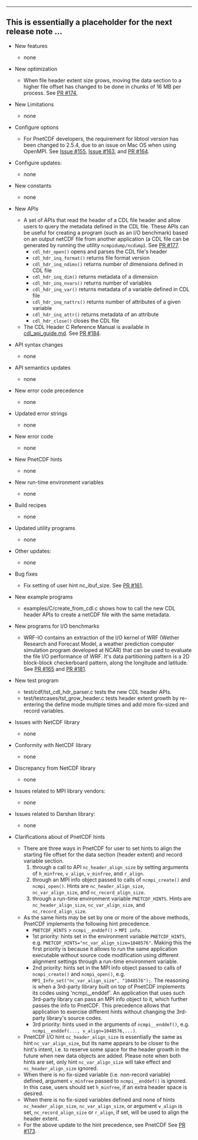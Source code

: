 ------------------------------------------------------------------------------
This is essentially a placeholder for the next release note ...
------------------------------------------------------------------------------

* New features
  + none

* New optimization
  + When file header extent size grows, moving the data section to a higher
    file offset has changed to be done in chunks of 16 MB per process.
    See [PR #174](https://github.com/Parallel-NetCDF/PnetCDF/pull/174),

* New Limitations
  + none

* Configure options
  + For PnetCDF developers, the requirement for libtool version has been
    changed to 2.5.4, due to an issue on Mac OS when using OpenMPI. See
    [Issue #155](https://github.com/Parallel-NetCDF/PnetCDF/issues/155),
    [Issue #163](https://github.com/Parallel-NetCDF/PnetCDF/issues/163),
    and [PR #164](https://github.com/Parallel-NetCDF/PnetCDF/pull/164).

* Configure updates:
  + none

* New constants
  + none

* New APIs
  + A set of APIs that read the header of a CDL file header and allow users to
    query the metadata defined in the CDL file. These APIs can be useful for
    creating a program (such as an I/O benchmark) based on an output netCDF
    file from another application (a CDL file can be generated by running the
    utility `ncmpidump/ncdump`). See
    [PR #177](https://github.com/Parallel-NetCDF/PnetCDF/pull/177).
    * `cdl_hdr_open()` opens and parses the CDL file's header
    * `cdl_hdr_inq_format()` returns file format version
    * `cdl_hdr_inq_ndims()` returns number of dimensions defined in CDL file
    * `cdl_hdr_inq_dim()` returns metadata of a dimension
    * `cdl_hdr_inq_nvars()` returns number of variables
    * `cdl_hdr_inq_var()` returns metadata of a variable defined in CDL file
    * `cdl_hdr_inq_nattrs()` returns number of attributes of a given variable
    * `cdl_hdr_inq_attr()` returns metadata of an attribute
    * `cdl_hdr_close()` closes the CDL file
  + The CDL Header C Reference Manual is available in
    [cdl_api_guide.md](doc/cdl_api_guide.md). See
    [PR #184](https://github.com/Parallel-NetCDF/PnetCDF/pull/184).

* API syntax changes
  + none

* API semantics updates
  + none

* New error code precedence
  + none

* Updated error strings
  + none

* New error code
  + none

* New PnetCDF hints
  + none

* New run-time environment variables
  + none

* Build recipes
  + none

* Updated utility programs
  + none

* Other updates:
  + none

* Bug fixes
  + Fix setting of user hint nc_ibuf_size.
    See [PR #161](https://github.com/Parallel-NetCDF/PnetCDF/pull/161).

* New example programs
  + examples/C/create_from_cdl.c shows how to call the new CDL header APIs to
    create a netCDF file with the same metadata.

* New programs for I/O benchmarks
  + WRF-IO contains an extraction of the I/O kernel of WRF (Wether Research
    and Forecast Model, a weather prediction computer simulation program
    developed at NCAR) that can be used to evaluate the file I/O performance
    of WRF. It's data partitioning pattern is a 2D block-block checkerboard
    pattern, along the longitude and latitude.
    See [PR #165](https://github.com/Parallel-NetCDF/PnetCDF/pull/165)
    and [PR #181](https://github.com/Parallel-NetCDF/PnetCDF/pull/181).

* New test program
  + test/cdf/tst_cdl_hdr_parser.c tests the new CDL header APIs.
  + test/testcases/tst_grow_header.c tests header extent growth by re-entering
    the define mode multiple times and add more fix-sized and record variables.

* Issues with NetCDF library
  + none

* Conformity with NetCDF library
  + none

* Discrepancy from NetCDF library
  + none

* Issues related to MPI library vendors:
  + none

* Issues related to Darshan library:
  + none

* Clarifications about of PnetCDF hints
  + There are three ways in PnetCDF for user to set hints to align the starting
    file offset for the data section (header extent) and record variable
    section.
    1. through a call to API `nc_header_align_size` by setting arguments of
       `h_minfree`, `v_align`, `v_minfree`, and `r_align`.
    2. through an MPI info object passed to calls of `ncmpi_create()` and
       `ncmpi_open()`. Hints are `nc_header_align_size`, `nc_var_align_size`,
       and `nc_record_align_size`.
    3. through a run-time environment variable `PNETCDF_HINTS`. Hints are
       `nc_header_align_size`, `nc_var_align_size`, and `nc_record_align_size`.
  + As the same hints may be set by one or more of the above methods, PnetCDF
    implements the following hint precedence.
    * `PNETCDF_HINTS` > `ncmpi__enddef()` > `MPI info`.
    * 1st priority: hints set in the environment variable `PNETCDF_HINTS`, e.g.
      `PNETCDF_HINTS="nc_var_align_size=1048576"`. Making this the first
      priority is because it allows to run the same application executable
      without source code modification using different alignment settings
      through a run-time environment variable.
    * 2nd priority: hints set in the MPI info object passed to calls of
      `ncmpi_create()` and `ncmpi_open()`, e.g.
      `MPI_Info_set("nc_var_align_size", "1048576");`. The reasoning is when a
      3rd-party library built on top of PnetCDF implements its codes using
      'ncmpi__enddef'. An application that uses such 3rd-party library can pass
      an MPI info object to it, which further passes the info to PnetCDF. This
      precedence allows that application to exercise different hints without
      changing the 3rd-party library's source codes.
    * 3rd priority: hints used in the arguments of `ncmpi__enddef()`, e.g.
      `ncmpi__enddef(..., v_align=1048576,...)`.
  + PnetCDF I/O hint `nc_header_align_size` is essentially the same as hint
    `nc_var_align_size`, but its name appears to be closer to the hint's
    intent, i.e. to reserve some space for the header growth in the future when
    new data objects are added. Please note when both hints are set, only hint
    `nc_var_align_size` will take effect and `nc_header_align_size` ignored.
  + When there is no fix-sized variable (i.e. non-record variable) defined,
    argument `v_minfree` passed to `ncmpi__enddef()` is ignored. In this
    case, users should set `h_minfree`, if an extra header space is desired.
  + When there is no fix-sized variables defined and none of hints
    `nc_header_align_size`, `nc_var_align_size`, or argument `v_align` is set,
    `nc_record_align_size` or `r_align`, if set, will be used to align the
    header extent.
  + For the above update to the hint precedence, see
    PnetCDF See [PR #173](https://github.com/Parallel-NetCDF/PnetCDF/pull/173).

